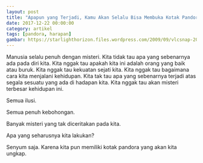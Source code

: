 ```yaml
---
layout: post
title: "Apapun yang Terjadi, Kamu Akan Selalu Bisa Membuka Kotak Pandora Itu"
date: 2017-12-22 00:00:00
category: artikel
tags: [pandora, harapan]
gambar: https://starlighthorizon.files.wordpress.com/2009/09/vlcsnap-2009-09-06-17h32m39s242.png
---
```


Manusia selalu penuh dengan misteri. Kita tidak tau apa yang sebenarnya ada pada diri kita. Kita nggak tau apakah kita ini adalah orang yang baik atau buruk. Kita nggak tau kekuatan sejati kita. Kita nggak tau bagaimana cara kita menjalani kehidupan. Kita tak tau apa yang sebenarnya terjadi atas segala sesuatu yang ada di hadapan kita. Kita nggak tau akan misteri terbesar kehidupan ini.

Semua ilusi.

Semua penuh kebohongan.

Banyak misteri yang tak diceritakan pada kita.

Apa yang seharusnya kita lakukan?

Senyum saja. Karena kita pun memiliki kotak pandora yang akan kita ungkap.